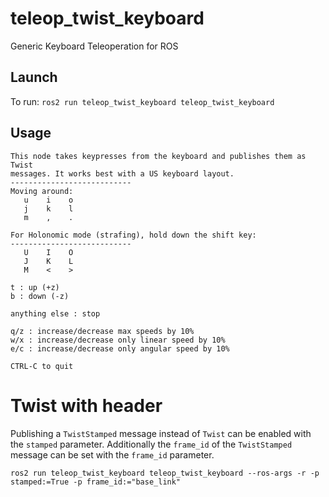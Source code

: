 # teleop_twist_keyboard
Generic Keyboard Teleoperation for ROS

## Launch

To run: `ros2 run teleop_twist_keyboard teleop_twist_keyboard`

## Usage

```
This node takes keypresses from the keyboard and publishes them as Twist
messages. It works best with a US keyboard layout.
---------------------------
Moving around:
   u    i    o
   j    k    l
   m    ,    .

For Holonomic mode (strafing), hold down the shift key:
---------------------------
   U    I    O
   J    K    L
   M    <    >

t : up (+z)
b : down (-z)

anything else : stop

q/z : increase/decrease max speeds by 10%
w/x : increase/decrease only linear speed by 10%
e/c : increase/decrease only angular speed by 10%

CTRL-C to quit
```

# Twist with header
Publishing a `TwistStamped` message instead of `Twist` can be enabled with the `stamped` parameter. Additionally the `frame_id` of the `TwistStamped` message can be set with the `frame_id` parameter.
```
ros2 run teleop_twist_keyboard teleop_twist_keyboard --ros-args -r -p stamped:=True -p frame_id:="base_link"
